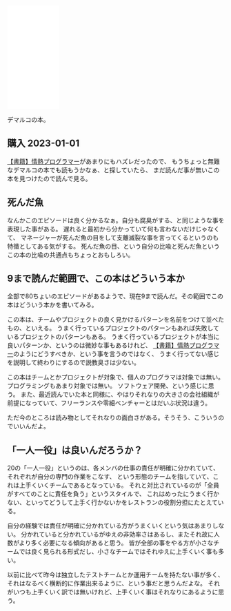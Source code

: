 <iframe sandbox="allow-popups allow-scripts allow-modals allow-forms allow-same-origin" style="width:120px;height:240px;" marginwidth="0" marginheight="0" scrolling="no" frameborder="0" src="//rcm-fe.amazon-adsystem.com/e/cm?lt1=_blank&bc1=000000&IS2=1&bg1=FFFFFF&fc1=000000&lc1=0000FF&t=karino203-22&language=ja_JP&o=9&p=8&l=as4&m=amazon&f=ifr&ref=as_ss_li_til&asins=B00FS2X0P2&linkId=1acbc9a006b25b99d328214260593ffa"></iframe>

デマルコの本。

## 購入 2023-01-01

[【書籍】情熱プログラマー](【書籍】情熱プログラマー.md)があまりにもハズレだったので、
もうちょっと無難なデマルコの本でも読もうかなぁ、と探していたら、
まだ読んだ事が無いこの本を見つけたので読んで見る。

## 死んだ魚

なんかこのエピソードは良く分かるなぁ。自分も腐臭がする、と同じような事を表現した事がある。
遅れると最初から分かっていて何も言わないだけじゃなくて、
マネージャーが死んだ魚の目をして支離滅裂な事を言ってくるというのも特徴としてある気がする。
死んだ魚の目、という自分の比喩と死んだ魚というこの本の比喩の共通点もちょっとおもしろい。

## 9まで読んだ範囲で、この本はどういう本か

全部で80ちょいのエピソードがあるようで、現在9まで読んだ。その範囲でこの本はどういう本かを書いてみる。

この本は、チームやプロジェクトの良く見かけるパターンを名前をつけて並べたもの、といえる。
うまく行っているプロジェクトのパターンもあれば失敗しているプロジェクトのパターンもある。
うまく行っているプロジェクトが本当に良いパターンか、というのは微妙な事もあるけれど、
[【書籍】情熱プログラマー](【書籍】情熱プログラマー.md)のようにどうすべきか、という事を言うのではなく、
うまく行ってない感じを説明して終わりにするので説教臭さは少ない。

この本はチームとかプロジェクトが対象で、個人のプログラマは対象では無い。プログラミングもあまり対象では無い。
ソフトウェア開発、という感じに思う。
また、最近読んでいた本と同様に、やはりそれなりの大きさの会社組織が前提になっていて、フリーランスや零細ベンチャーとはだいぶ状況は違う。

ただ今のところは読み物としてそれなりの面白さがある。そうそう、こういうのでいいんだよ。

## 「一人一役」は良いんだろうか？

20の「一人一役」というのは、各メンバの仕事の責任が明確に分かれていて、それぞれが自分の専門の作業をこなす、
という形態のチームを指していて、これは上手くいくチームであるとなっている。
それと対比されているのが「全員がすべてのことに責任を負う」というスタイルで、
これはめったにうまく行かない、といってどうして上手く行かないかをレストランの役割分担にたとえている。

自分の経験では責任が明確に分かれている方がうまくいくという気はあまりしない。
分かれていると分かれているがゆえの非効率さはあるし、またそれ故に人数がより多く必要になる傾向があると思う。
皆が全部の事をやる方が小さなチームでは良く見られる形式だし、小さなチームではそれゆえに上手くいく事も多い。

以前に比べて昨今は独立したテストチームとか運用チームを持たない事が多く、
それはなるべく横断的に作業出来るように、という事だと思うんだよな。
それがいつも上手くいく訳では無いけれど、上手くいく事はそれなりにあるように思う。